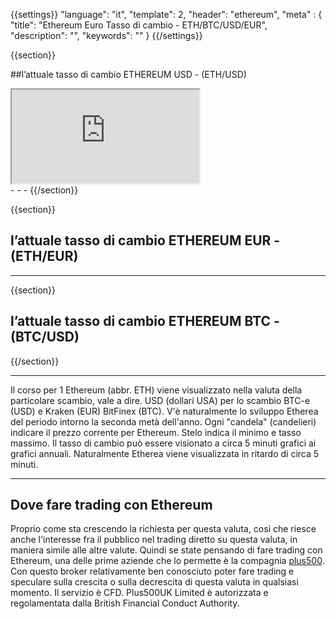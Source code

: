 {{settings}}
  "language": "it",
  "template": 2,
  "header": "ethereum",
  "meta" : {
    "title": "Ethereum Euro Tasso di cambio - ETH/BTC/USD/EUR",
    "description": "",
    "keywords": ""
  }
{{/settings}}


{{section}}

##l’attuale tasso di cambio ETHEREUM USD - (ETH/USD)

<div class="container kurz">
<a href="http://www.plus500.com/it/StartTrading.aspx?id=66349&tags=Bitcoin&pl=2"></a>
<a href="http://www.plus500.com/it/StartTrading.aspx?id=66349&tags=Bitcoin&pl=2"></a>
<iframe src="http://marketools.plus500.com/Widgets/InstrumentChartContainer?hl=it&cty=IT&id=66349&tags=widg+chart+bitcoin&pl=2&instSymb=ETHUSD"></iframe>
</div>
- - -
{{/section}}

{{section}}
## l’attuale tasso di cambio ETHEREUM EUR - (ETH/EUR)

<!-- TradingView Widget BEGIN -->
<script type="text/javascript" src="https://d33t3vvu2t2yu5.cloudfront.net/tv.js"></script>
<script type="text/javascript">
new TradingView.widget({
  "width": "100%",
  "height": 400,
  "symbol": "KRAKEN:ETHEUR",
  "interval": "D",
  "timezone": "Etc/UTC",
  "theme": "White",
  "style": "1",
  "locale": "en",
  "toolbar_bg": "#f1f3f6",
  "allow_symbol_change": true,
  "hideideas": true,
  "show_popup_button": true,
  "popup_width": "1000",
  "popup_height": "650",
});

</script>
<!-- TradingView Widget END -->
- - -

{{section}}


## l’attuale tasso di cambio ETHEREUM BTC - (BTC/USD)

<!-- TradingView Widget BEGIN -->
<script type="text/javascript" src="https://d33t3vvu2t2yu5.cloudfront.net/tv.js"></script>
<script type="text/javascript">
new TradingView.widget({
  "width": "100%",
  "height": 400,
  "symbol": "BITFINEX:ETHBTC",
  "interval": "D",
  "timezone": "Etc/UTC",
  "theme": "White",
  "style": "1",
  "locale": "en",
  "toolbar_bg": "#f1f3f6",
  "allow_symbol_change": true,
  "hideideas": true,
  "show_popup_button": true,
  "popup_width": "1000",
  "popup_height": "650",
});

</script>
<!-- TradingView Widget END -->

{{/section}}
- - -
Il corso per 1 Ethereum (abbr. ETH) viene visualizzato nella valuta della particolare scambio, vale a dire. USD (dollari USA) per lo scambio BTC-e (USD) e Kraken (EUR) BitFinex (BTC). V'è naturalmente lo sviluppo Etherea del periodo intorno la seconda metà dell'anno. Ogni "candela" (candelieri) indicare il prezzo corrente per Ethereum. Stelo indica il minimo e tasso massimo. Il tasso di cambio può essere visionato a circa 5 minuti grafici ai grafici annuali. Naturalmente Etherea viene visualizzata in ritardo di circa 5 minuti.
- - -


## Dove fare trading con Ethereum

Proprio come sta crescendo la richiesta per questa valuta, così che riesce anche l'interesse fra il pubblico nel trading diretto su questa valuta, in maniera simile alle altre valute. Quindi se state pensando di fare trading con Ethereum, una delle prime aziende che lo permette è la compagnia [plus500](http://www.forexsrovnavac.cz/it/plus500). Con questo broker relativamente ben conosciuto poter fare trading e speculare sulla crescita o sulla decrescita di questa valuta in qualsiasi momento. Il servizio è CFD. Plus500UK Limited è autorizzata e regolamentata dalla British Financial Conduct Authority.





